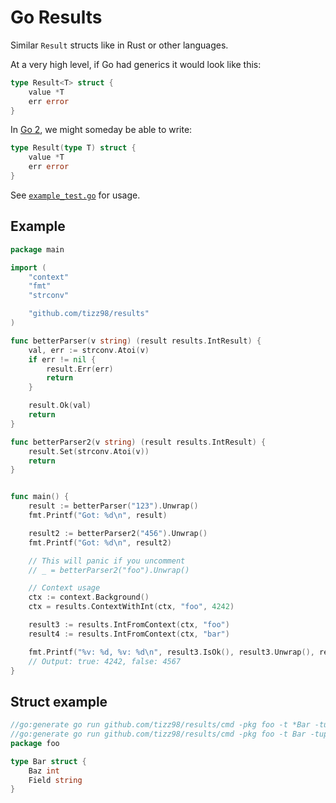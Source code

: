 # Go Results

Similar `Result` structs like in Rust or other languages.

At a very high level, if Go had generics it would look like this:

```go
type Result<T> struct {
    value *T
    err error
}
```

In [Go 2](https://blog.tempus-ex.com/generics-in-go-how-they-work-and-how-to-play-with-them/), we might someday be able to write:

```go
type Result(type T) struct {
    value *T
    err error
}
```

See [`example_test.go`](example_test.go) for usage.

## Example

```go
package main

import (
    "context"
    "fmt"
    "strconv"

    "github.com/tizz98/results"
)

func betterParser(v string) (result results.IntResult) {
    val, err := strconv.Atoi(v)
    if err != nil {
        result.Err(err)
        return
    }

    result.Ok(val)
    return
}

func betterParser2(v string) (result results.IntResult) {
    result.Set(strconv.Atoi(v))
    return
}


func main() {
    result := betterParser("123").Unwrap()
    fmt.Printf("Got: %d\n", result)

    result2 := betterParser2("456").Unwrap()
    fmt.Printf("Got: %d\n", result2)

    // This will panic if you uncomment
    // _ = betterParser2("foo").Unwrap()

    // Context usage
    ctx := context.Background()
    ctx = results.ContextWithInt(ctx, "foo", 4242)

    result3 := results.IntFromContext(ctx, "foo")
    result4 := results.IntFromContext(ctx, "bar")

    fmt.Printf("%v: %d, %v: %d\n", result3.IsOk(), result3.Unwrap(), result4.IsOk(), result4.UnwrapOr(4567))
    // Output: true: 4242, false: 4567
}
```

## Struct example

```go
//go:generate go run github.com/tizz98/results/cmd -pkg foo -t *Bar -tup-default nil -result-name BarPtrResult
//go:generate go run github.com/tizz98/results/cmd -pkg foo -t Bar -tup-default Bar{} -result-name BarResult
package foo

type Bar struct {
    Baz int
    Field string
}
```
